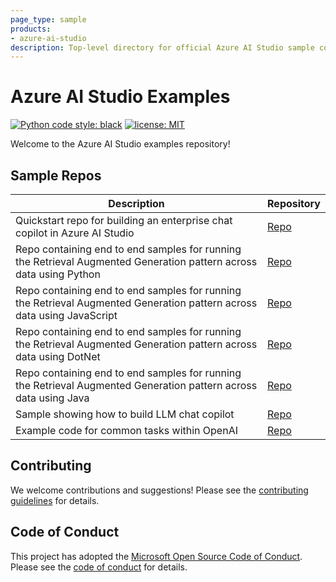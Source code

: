 ```yaml
---
page_type: sample
products:
- azure-ai-studio
description: Top-level directory for official Azure AI Studio sample code and examples.
---
```


# Azure AI Studio Examples

[![Python code style: black](https://img.shields.io/badge/code%20style-black-000000.svg)](https://github.com/psf/black)
[![license: MIT](https://img.shields.io/badge/License-MIT-purple.svg)](LICENSE)

Welcome to the Azure AI Studio examples repository!

## Sample Repos
|Description|Repository|
|-|-|
|Quickstart repo for building an enterprise chat copilot in Azure AI Studio|[Repo](https://github.com/Azure/aistudio-copilot-sample/tree/oct-refresh)|
|Repo containing end to end samples for running the Retrieval Augmented Generation pattern across data using Python|[Repo](https://github.com/Azure-Samples/azure-search-openai-demo)|
|Repo containing end to end samples for running the Retrieval Augmented Generation pattern across data using JavaScript|[Repo](https://github.com/Azure-Samples/azure-search-openai-javascript)|
|Repo containing end to end samples for running the Retrieval Augmented Generation pattern across data using DotNet|[Repo](https://github.com/Azure-Samples/azure-search-openai-demo-csharp)|
|Repo containing end to end samples for running the Retrieval Augmented Generation pattern across data using Java|[Repo](https://github.com/Azure-Samples/azure-search-openai-demo-java)|
|Sample showing how to build LLM chat copilot|[Repo](https://github.com/microsoft/chat-copilot)|
|Example code for common tasks within OpenAI|[Repo](https://github.com/openai/openai-cookbook/tree/main/examples)|

## Contributing

We welcome contributions and suggestions! Please see the [contributing guidelines](CONTRIBUTING.md) for details.

## Code of Conduct

This project has adopted the [Microsoft Open Source Code of Conduct](https://opensource.microsoft.com/codeofconduct/). Please see the [code of conduct](CODE_OF_CONDUCT.md) for details.

